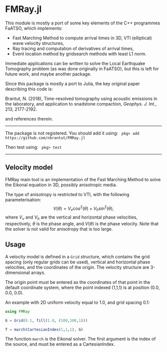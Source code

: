 # FMRay.jl

This module is mostly a port of some key elements of the C++ programmes FaATSO, which implements:
 - Fast Marching Method to compute arrival times in 3D, VTI (elliptical) wave velocity structures,
 - Ray tracing and computation of derivatives of arrival times,
 - Event location method by gridsearch methods with least L1 norm.

Immediate applications can be written to solve the Local Earthquake Tomography problem (as was done originally in FaATSO), but this is left for future work, and maybe another package.

Since this package is mostly a port to Julia, the key original paper describing this code is:

Brantut, N. (2018), Time-resolved tomography using acoustic emissions in the laboratory, and application to snadstone compaction, *Geophys. J. Int.*, 213, 2177-2192.

and references therein.

---

The package is not registered. You should add it using:
` pkg> add https://github.com/nbrantut/FMRay.jl`

Then test using:
` pkg> test`

---

## Velocity model

FMRay main tool is an implementation of the Fast Marching Method to solve the Eikonal equation in 3D, possibly anisotropic media.

The type of anisotropy is restricted to VTI, with the following parameterisation:
$$V(\theta) = V_v \cos^2(\theta) + V_h \sin^2(\theta),$$
where $V_v$ and $V_h$ are the vertical and horizontal phase velocities, respectively, $\theta$ is the phase angle, and $V(\theta)$ is the phase velocity. Note that the solver is not valid for anisotropy that is too large.

## Usage

A velocity model is defined in a `Grid` structure, which contains the grid spacing (only regular grids can be used), vertical and horizontal phase velocities, and the coordinates of the origin. The velocity structure are 3-dimensional arrays.

The origin point must be entered as the coordinates of that point in the default coordinate system, where the point indexed (1,1,1) is at position (0.0, 0.0, 0.0).

An example with 2D uniform velocity equal to 1.0, and grid spacing 0.1:

````julia
using FMRay

G = Grid(0.1, fill(1.0, (100,100,1)))

T = march(CartesianIndex(1,1,1), G)
````

The function `march` is the Eikonal solver. The first argument is the index of the source, and must be entered as a CartesianIndex.
